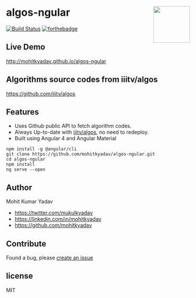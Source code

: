 # algos-ngular [<img src="https://angular.io/assets/images/logos/angular/angular.svg" align="right" width="100">](https://angular.io/) 
[![Build Status](https://travis-ci.com/mohitkyadav/algos-ngular.svg?token=pLJkWav1wbnbGfoLfZtG&branch=master)](https://travis-ci.com/mohitkyadav/algos-ngular)
[![forthebadge](http://forthebadge.com/images/badges/built-with-love.svg)](https://github.com/SolidScript/algos-ngula)


## Live Demo
http://mohitkyadav.github.io/algos-ngular

## Algorithms source codes from iiitv/algos
https://github.com/iiitv/algos

## Features
* Uses Github public API to fetch algorithm codes.
* Always Up-to-date with [iiitv/algos](https://github.com/iiitv/algos), no need to redeploy.
* Built using Angular 4 and Angular Material

```
npm install -g @angular/cli
git clone https://github.com/mohitkyadav/algos-ngular.git
cd algos-ngular
npm install
ng serve --open
```


## Author

Mohit Kumar Yadav

* https://twitter.com/mukulkyadav
* https://linkedin.com/in/mohitkyadav
* https://github.com/mohitkyadav

## Contribute
Found a bug, please [create an issue](https://github.com/mohitkyadav/algos-ngular/issues/new)

## license

MIT
